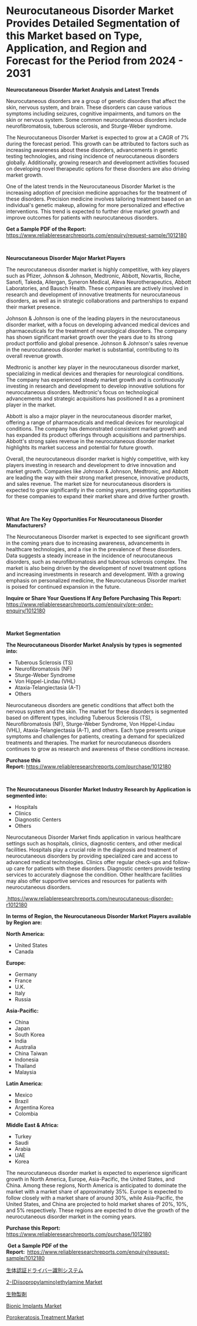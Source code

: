 <p><h1>Neurocutaneous Disorder Market Provides Detailed Segmentation of this Market based on Type, Application, and Region and Forecast for the Period from 2024 - 2031</h1></p><p><strong>Neurocutaneous Disorder Market Analysis and Latest Trends</strong></p>
<p><p>Neurocutaneous disorders are a group of genetic disorders that affect the skin, nervous system, and brain. These disorders can cause various symptoms including seizures, cognitive impairments, and tumors on the skin or nervous system. Some common neurocutaneous disorders include neurofibromatosis, tuberous sclerosis, and Sturge-Weber syndrome.</p><p>The Neurocutaneous Disorder Market is expected to grow at a CAGR of 7% during the forecast period. This growth can be attributed to factors such as increasing awareness about these disorders, advancements in genetic testing technologies, and rising incidence of neurocutaneous disorders globally. Additionally, growing research and development activities focused on developing novel therapeutic options for these disorders are also driving market growth.</p><p>One of the latest trends in the Neurocutaneous Disorder Market is the increasing adoption of precision medicine approaches for the treatment of these disorders. Precision medicine involves tailoring treatment based on an individual's genetic makeup, allowing for more personalized and effective interventions. This trend is expected to further drive market growth and improve outcomes for patients with neurocutaneous disorders.</p></p>
<p><strong>Get a Sample PDF of the Report:&nbsp;</strong> <a href="https://www.reliableresearchreports.com/enquiry/request-sample/1012180">https://www.reliableresearchreports.com/enquiry/request-sample/1012180</a></p>
<p>&nbsp;</p>
<p><strong>Neurocutaneous Disorder Major Market Players</strong></p>
<p><p>The neurocutaneous disorder market is highly competitive, with key players such as Pfizer, Johnson & Johnson, Medtronic, Abbott, Novartis, Roche, Sanofi, Takeda, Allergan, Syneron Medical, Aleva Neurotherapeutics, Abbott Laboratories, and Bausch Health. These companies are actively involved in research and development of innovative treatments for neurocutaneous disorders, as well as in strategic collaborations and partnerships to expand their market presence.</p><p>Johnson & Johnson is one of the leading players in the neurocutaneous disorder market, with a focus on developing advanced medical devices and pharmaceuticals for the treatment of neurological disorders. The company has shown significant market growth over the years due to its strong product portfolio and global presence. Johnson & Johnson's sales revenue in the neurocutaneous disorder market is substantial, contributing to its overall revenue growth.</p><p>Medtronic is another key player in the neurocutaneous disorder market, specializing in medical devices and therapies for neurological conditions. The company has experienced steady market growth and is continuously investing in research and development to develop innovative solutions for neurocutaneous disorders. Medtronic's focus on technological advancements and strategic acquisitions has positioned it as a prominent player in the market.</p><p>Abbott is also a major player in the neurocutaneous disorder market, offering a range of pharmaceuticals and medical devices for neurological conditions. The company has demonstrated consistent market growth and has expanded its product offerings through acquisitions and partnerships. Abbott's strong sales revenue in the neurocutaneous disorder market highlights its market success and potential for future growth.</p><p>Overall, the neurocutaneous disorder market is highly competitive, with key players investing in research and development to drive innovation and market growth. Companies like Johnson & Johnson, Medtronic, and Abbott are leading the way with their strong market presence, innovative products, and sales revenue. The market size for neurocutaneous disorders is expected to grow significantly in the coming years, presenting opportunities for these companies to expand their market share and drive further growth.</p></p>
<p>&nbsp;</p>
<p><strong>What Are The Key Opportunities For Neurocutaneous Disorder Manufacturers?</strong></p>
<p><p>The Neurocutaneous Disorder market is expected to see significant growth in the coming years due to increasing awareness, advancements in healthcare technologies, and a rise in the prevalence of these disorders. Data suggests a steady increase in the incidence of neurocutaneous disorders, such as neurofibromatosis and tuberous sclerosis complex. The market is also being driven by the development of novel treatment options and increasing investments in research and development. With a growing emphasis on personalized medicine, the Neurocutaneous Disorder market is poised for continued expansion in the future.</p></p>
<p><strong>Inquire or Share Your Questions If Any Before Purchasing This Report:</strong> <a href="https://www.reliableresearchreports.com/enquiry/pre-order-enquiry/1012180">https://www.reliableresearchreports.com/enquiry/pre-order-enquiry/1012180</a></p>
<p>&nbsp;</p>
<p><strong>Market Segmentation</strong></p>
<p><strong>The Neurocutaneous Disorder Market Analysis by types is segmented into:</strong></p>
<p><ul><li>Tuberous Sclerosis (TS)</li><li>Neurofibromatosis (NF)</li><li>Sturge-Weber Syndrome</li><li>Von Hippel-Lindau (VHL)</li><li>Ataxia-Telangiectasia (A-T)</li><li>Others</li></ul></p>
<p><p>Neurocutaneous disorders are genetic conditions that affect both the nervous system and the skin. The market for these disorders is segmented based on different types, including Tuberous Sclerosis (TS), Neurofibromatosis (NF), Sturge-Weber Syndrome, Von Hippel-Lindau (VHL), Ataxia-Telangiectasia (A-T), and others. Each type presents unique symptoms and challenges for patients, creating a demand for specialized treatments and therapies. The market for neurocutaneous disorders continues to grow as research and awareness of these conditions increase.</p></p>
<p><strong>Purchase this Report:&nbsp;</strong><a href="https://www.reliableresearchreports.com/purchase/1012180">https://www.reliableresearchreports.com/purchase/1012180</a></p>
<p>&nbsp;</p>
<p><strong>The Neurocutaneous Disorder Market Industry Research by Application is segmented into:</strong></p>
<p><ul><li>Hospitals</li><li>Clinics</li><li>Diagnostic Centers</li><li>Others</li></ul></p>
<p><p>Neurocutaneous Disorder Market finds application in various healthcare settings such as hospitals, clinics, diagnostic centers, and other medical facilities. Hospitals play a crucial role in the diagnosis and treatment of neurocutaneous disorders by providing specialized care and access to advanced medical technologies. Clinics offer regular check-ups and follow-up care for patients with these disorders. Diagnostic centers provide testing services to accurately diagnose the condition. Other healthcare facilities may also offer supportive services and resources for patients with neurocutaneous disorders.</p></p>
<p><a href="https://www.reliableresearchreports.com/neurocutaneous-disorder-r1012180">&nbsp;https://www.reliableresearchreports.com/neurocutaneous-disorder-r1012180</a></p>
<p><strong>In terms of Region, the Neurocutaneous Disorder Market Players available by Region are:</strong></p>
<p>
    <p> <strong> North America: </strong>
        <ul>
            <li>United States</li>
            <li>Canada</li>
        </ul>
        </p> 
    <p> <strong> Europe: </strong>
        <ul>
            <li>Germany</li>
            <li>France</li>
            <li>U.K.</li>
            <li>Italy</li>
            <li>Russia</li>
        </ul>
        </p> 
    <p> <strong> Asia-Pacific: </strong>
        <ul>
            <li>China</li>
            <li>Japan</li>
            <li>South Korea</li>
            <li>India</li>
            <li>Australia</li>
            <li>China Taiwan</li>
            <li>Indonesia</li>
            <li>Thailand</li>
            <li>Malaysia</li>
        </ul>
        </p> 
    <p> <strong> Latin America: </strong>
        <ul>
            <li>Mexico</li>
            <li>Brazil</li>
            <li>Argentina Korea</li>
            <li>Colombia</li>
        </ul>
        </p> 
    <p> <strong> Middle East & Africa: </strong>
        <ul>
            <li>Turkey</li>
            <li>Saudi</li>
            <li>Arabia</li>
            <li>UAE</li>
            <li>Korea</li>
        </ul>
    </p>
    </p>
<p><p>The neurocutaneous disorder market is expected to experience significant growth in North America, Europe, Asia-Pacific, the United States, and China. Among these regions, North America is anticipated to dominate the market with a market share of approximately 35%. Europe is expected to follow closely with a market share of around 30%, while Asia-Pacific, the United States, and China are projected to hold market shares of 20%, 10%, and 5% respectively. These regions are expected to drive the growth of the neurocutaneous disorder market in the coming years.</p></p>
<p><strong>Purchase this Report: </strong><a href="https://www.reliableresearchreports.com/purchase/1012180">https://www.reliableresearchreports.com/purchase/1012180</a></p>
<p>&nbsp;<strong>Get a Sample PDF of the Report:&nbsp;&nbsp;</strong><a href="https://www.reliableresearchreports.com/enquiry/request-sample/1012180">https://www.reliableresearchreports.com/enquiry/request-sample/1012180</a></p>
<p><strong></strong></p>
<p><p><a href="https://github.com/CieloStamm/Market-Research-Report-List-1/blob/main/844019752853.md">生体認証ドライバー識別システム</a></p><p><a href="https://issuu.com/reportprime-2/docs/2-diisopropylaminoethylamine-market-size-2030.pptx">2-(Diisopropylamino)ethylamine Market</a></p><p><a href="https://github.com/nemesis2824/Market-Research-Report-List-1/blob/main/963904052852.md">生物製剤</a></p><p><a href="https://github.com/nicholepatriciadoylenwnrjr0/Market-Research-Report-List-2/blob/main/bionic-implants-market.md">Bionic Implants Market</a></p><p><a href="https://github.com/gamblestampleyjenny50m5sl6/Market-Research-Report-List-2/blob/main/porokeratosis-treatment-market.md">Porokeratosis Treatment Market</a></p></p>